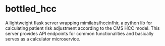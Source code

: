 # bottled_hcc
A lightweight flask server wrapping mimilabs/hccinfhir, a python lib for calculating patient risk adjustment according to the CMS HCC model. This server provides API endpoints for common functionalities and basically serves as a calculator microservice.
